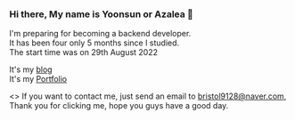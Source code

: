 ### Hi there, My name is Yoonsun or Azalea 👋
I'm preparing for becoming a backend developer.  
It has been four only 5 months since I studied.  
The start time was on 29th August 2022

It's my [blog](https://azalea-keep-in-mind.tistory.com/)  
It's my [Portfolio](https://github.com/yoonsun9128/Portfolio_Yoonsun)

<<FIXING>>
If you want to contact me, just send an email to bristol9128@naver.com,  
Thank you for clicking me, hope you guys have a good day.
